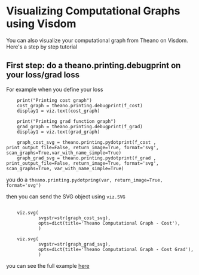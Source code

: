# Visualizing Computational Graphs using Visdom

You can also visualize your computational graph from Theano on Visdom. Here's a step by step tutorial

## First step: do a theano.printing.debugprint on your loss/grad loss

For example when you define your loss

```
    print("Printing cost graph")
    cost_graph = theano.printing.debugprint(f_cost)
    display1 = viz.text(cost_graph)

    print("Printing grad function graph")
    grad_graph = theano.printing.debugprint(f_grad)
    display1 = viz.text(grad_graph)

    graph_cost_svg = theano.printing.pydotprint(f_cost ,  print_output_file=False, return_image=True, format='svg', scan_graphs=True,var_with_name_simple=True)
    graph_grad_svg = theano.printing.pydotprint(f_grad , print_output_file=False, return_image=True, format='svg', scan_graphs=True, var_with_name_simple=True)

```

you do a `theano.printing.pydotpring(var, return_image=True, format='svg')`

then you can send the SVG object using `viz.SVG`

```

    viz.svg(
            svgstr=str(graph_cost_svg),
            opts=dict(title='Theano Computational Graph - Cost'),
            )

    viz.svg(
            svgstr=str(graph_grad_svg),
            opts=dict(title='Theano Computational Graph - Cost Grad'),
            )

```

you can see the full example [here](https://github.com/dendisuhubdy/ccw1_trainstats/blob/master/theano/non-gans/lstm.py)
